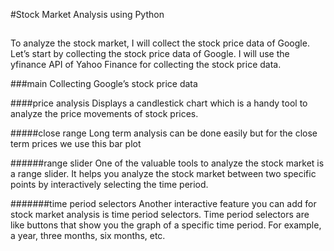 #Stock Market Analysis using Python

##
To analyze the stock market, I will collect the stock price data of Google. 
Let’s start by collecting the stock price data of Google. 
I will use the yfinance API of Yahoo Finance for collecting the stock price data. 

###main
Collecting Google’s stock price data

####price analysis
Displays a candlestick chart which is a handy tool to analyze the price movements of stock prices.

#####close range
Long term analysis can be done easily but for the close term prices we use this bar plot

######range slider
One of the valuable tools to analyze the stock market is a range slider. 
It helps you analyze the stock market between two specific points by interactively selecting the time period.

#######time period selectors
Another interactive feature you can add for stock market analysis is time period selectors. 
Time period selectors are like buttons that show you the graph of a specific time period. For example, a year, three months, six months, etc. 
